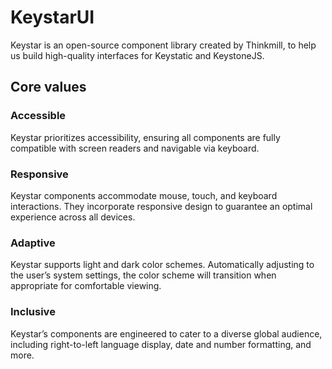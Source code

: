 # KeystarUI

Keystar is an open-source component library created by Thinkmill, to help us
build high-quality interfaces for Keystatic and KeystoneJS.

## Core values

### Accessible

Keystar prioritizes accessibility, ensuring all components are fully compatible
with screen readers and navigable via keyboard.

### Responsive

Keystar components accommodate mouse, touch, and keyboard interactions. They
incorporate responsive design to guarantee an optimal experience across all
devices.

### Adaptive

Keystar supports light and dark color schemes. Automatically adjusting to the
user’s system settings, the color scheme will transition when appropriate for
comfortable viewing.

### Inclusive

Keystar’s components are engineered to cater to a diverse global audience,
including right-to-left language display, date and number formatting, and more.
